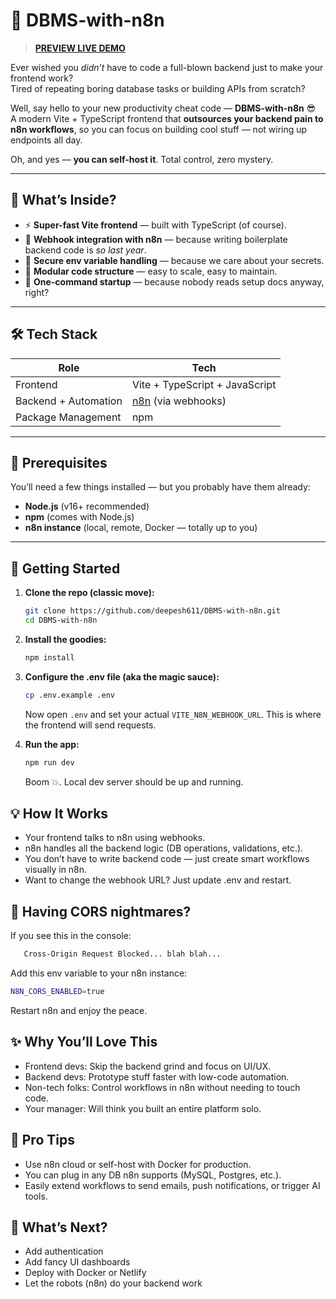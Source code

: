# 🚀 DBMS-with-n8n

> **[PREVIEW LIVE DEMO](https://dbms-with-n8n.vercel.app/)**

Ever wished you *didn’t* have to code a full-blown backend just to make your frontend work?  
Tired of repeating boring database tasks or building APIs from scratch?

Well, say hello to your new productivity cheat code — **DBMS-with-n8n** 😎  
A modern Vite + TypeScript frontend that **outsources your backend pain to n8n workflows**, so you can focus on building cool stuff — not wiring up endpoints all day.

Oh, and yes — **you can self-host it**. Total control, zero mystery.

---

## 🧠 What’s Inside?

- ⚡ **Super-fast Vite frontend** — built with TypeScript (of course).
- 🔗 **Webhook integration with n8n** — because writing boilerplate backend code is *so last year*.
- 🔐 **Secure env variable handling** — because we care about your secrets.
- 🧩 **Modular code structure** — easy to scale, easy to maintain.
- 🚀 **One-command startup** — because nobody reads setup docs anyway, right?

---

## 🛠️ Tech Stack

| Role                 | Tech                          |
|----------------------|-------------------------------|
| Frontend             | Vite + TypeScript + JavaScript |
| Backend + Automation | [n8n](https://n8n.io/) (via webhooks) |
| Package Management   | npm                         |

---

## 🧪 Prerequisites

You’ll need a few things installed — but you probably have them already:

- **Node.js** (v16+ recommended)
- **npm** (comes with Node.js)
- **n8n instance** (local, remote, Docker — totally up to you)

---

## 🚀 Getting Started

1. **Clone the repo (classic move):**

   ```bash
   git clone https://github.com/deepesh611/DBMS-with-n8n.git
   cd DBMS-with-n8n
    ```

2. **Install the goodies:**

    ```bash
    npm install
    ```
3. **Configure the .env file (aka the magic sauce):**
    ```bash    
    cp .env.example .env
    ```
    Now open `.env` and set your actual `VITE_N8N_WEBHOOK_URL`.
    This is where the frontend will send requests.


4. **Run the app:**
    ```bash
    npm run dev
    ```
    Boom 💥. Local dev server should be up and running.

## 💡 How It Works
- Your frontend talks to n8n using webhooks.
- n8n handles all the backend logic (DB operations, validations, etc.).
- You don’t have to write backend code — just create smart workflows visually in n8n.
- Want to change the webhook URL? Just update .env and restart.

## 😤 Having CORS nightmares?

If you see this in the console:
```bash
   Cross-Origin Request Blocked... blah blah...
```
Add this env variable to your n8n instance:
```bash
N8N_CORS_ENABLED=true
```
Restart n8n and enjoy the peace.

## ✨ Why You’ll Love This
- Frontend devs: Skip the backend grind and focus on UI/UX.
- Backend devs: Prototype stuff faster with low-code automation.
- Non-tech folks: Control workflows in n8n without needing to touch code.
- Your manager: Will think you built an entire platform solo.

## 🧠 Pro Tips
- Use n8n cloud or self-host with Docker for production.
- You can plug in any DB n8n supports (MySQL, Postgres, etc.).
- Easily extend workflows to send emails, push notifications, or trigger AI tools.

## 👀 What’s Next?
- Add authentication
- Add fancy UI dashboards
- Deploy with Docker or Netlify
- Let the robots (n8n) do your backend work